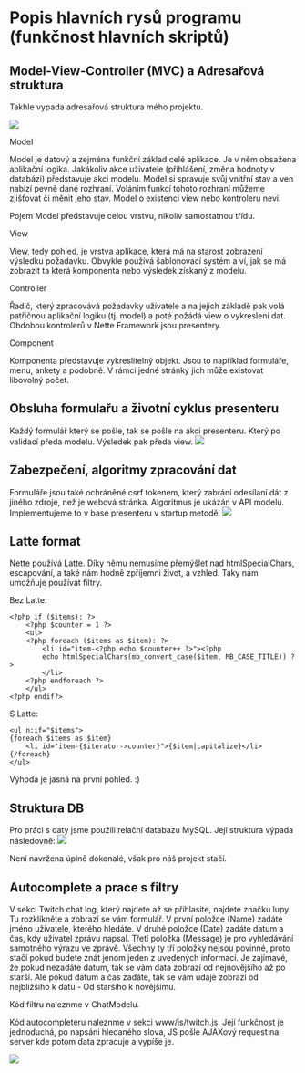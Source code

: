 Popis hlavních rysů programu (funkčnost hlavních skriptů) 
=================== 


Model-View-Controller (MVC) a Adresařová struktura
-------------

Takhle vypada adresařová struktura mého projektu. 

![](https://i.imgur.com/fCs6Jvk.png)

Model

Model je datový a zejména funkční základ celé aplikace. Je v něm obsažena aplikační logika. Jakákoliv akce uživatele (přihlášení, změna hodnoty v databázi) představuje akci modelu. Model si spravuje svůj vnitřní stav a ven nabízí pevně dané rozhraní. Voláním funkcí tohoto rozhraní můžeme zjišťovat či měnit jeho stav. Model o existenci view nebo kontroleru neví.

Pojem Model představuje celou vrstvu, nikoliv samostatnou třídu.

View

View, tedy pohled, je vrstva aplikace, která má na starost zobrazení výsledku požadavku. Obvykle používá šablonovací systém a ví, jak se má zobrazit ta která komponenta nebo výsledek získaný z modelu.

Controller

Řadič, který zpracovává požadavky uživatele a na jejich základě pak volá patřičnou aplikační logiku (tj. model) a poté požádá view o vykreslení dat. Obdobou kontrolerů v Nette Framework jsou presentery.

Component

Komponenta představuje vykreslitelný objekt. Jsou to například formuláře, menu, ankety a podobně. V rámci jedné stránky jich může existovat libovolný počet. 

Obsluha formulařu a životní cyklus presenteru
-------------
Každý formulář který se pošle, tak se pošle na akci presenteru. Který po validací předa modelu. Výsledek pak předa view. 
 ![](https://files.nette.org/git/doc-2.4/lifecycle2.gif)

 Zabezpečení, algoritmy zpracování dat
-------------
Formuláře jsou také ochráněné csrf tokenem, který zabrání odesílaní dát z jiného zdroje, než je webová stránka. Algoritmus je ukázán v API modelu. Implementujeme to v base presenteru v startup metodě. 
![](https://i.imgur.com/iaN9tAI.png)

 Latte format
-------------
Nette používá Latte. Díky němu nemusíme přemýšlet nad htmlSpecialChars, escapování, a také nám hodně zpříjemni život, a vzhled. Taky nám umožňuje používat filtry. 

Bez Latte:

```
<?php if ($items): ?>
    <?php $counter = 1 ?>
    <ul>
    <?php foreach ($items as $item): ?>
        <li id="item-<?php echo $counter++ ?>"><?php
        echo htmlSpecialChars(mb_convert_case($item, MB_CASE_TITLE)) ?>
        </li>
    <?php endforeach ?>
    </ul>
<?php endif?>
```

S Latte:

```
<ul n:if="$items">
{foreach $items as $item}
    <li id="item-{$iterator->counter}">{$item|capitalize}</li>
{/foreach}
</ul>
```
Výhoda je jasná na první pohled. :)

 Struktura DB
-------------
Pro práci s daty jsme použili relační databazu MySQL. Její struktura výpada následovně: 
![](https://i.imgur.com/LBnCLFh.png)

Není navržena úplně dokonalé, však pro náš projekt stačí.

 Autocomplete a prace s filtry
-------------

V sekci Twitch chat log, který najdete až se přihlasite, najdete značku lupy. Tu rozklíkněte a zobrazí se vám formulář. V první položce (Name) zadáte jméno uživatele, kterého hledáte. V druhé položce (Date) zadáte datum a čas, kdy uživatel zprávu napsal. Třetí položka (Message) je pro vyhledávání samotného výrazu ve zprávě. Všechny ty tří položky nejsou povinné, proto stačí pokud budete znát jenom jeden z uvedených informací. Je zajímavé, že pokud nezadáte datum, tak se vám data zobrazí od nejnovějšího až po starší. Ale pokud datum a čas zadáte, tak se vám údaje zobrazí od nejbližšího k datu - Od staršího k novějšímu.

Kód filtru naleznme v ChatModelu.

Kód autocompleteru naleznme v sekci www/js/twitch.js. Její funkčnost je jednoduchá, po napsáni hledaného slova, JS pošle AJAXový request na server kde potom data zpracuje a vypíše je.

![](https://i.imgur.com/QwrJH8W.png)
